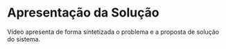 # Apresentação da Solução

Vídeo apresenta de forma sintetizada o problema e a proposta de solução do sistema.
